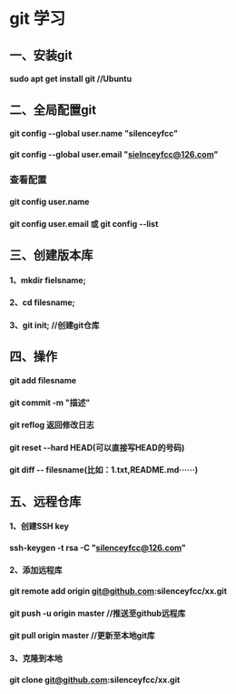 # git 学习

## 一、安装git
#### sudo apt get install git  //Ubuntu


## 二、全局配置git 
#### git config --global user.name "silenceyfcc" 
#### git config --global user.email "sielnceyfcc@126.com"
### 查看配置
#### git config user.name
#### git config user.email 或 git config --list

## 三、创建版本库
#### 1、mkdir fielsname;
#### 2、cd filesname;
#### 3、git init;  //创建git仓库 

## 四、操作
#### git add filesname
#### git commit -m "描述"
#### git reflog 返回修改日志
#### git reset --hard HEAD(可以直接写HEAD的号码)
#### git diff -- filesname(比如：1.txt,README.md······)
 

## 五、远程仓库
#### 1、创建SSH key
#### ssh-keygen -t rsa -C "silenceyfcc@126.com" 

#### 2、添加远程库
#### git remote add origin git@github.com:silenceyfcc/xx.git 
#### git push -u origin master  //推送至github远程库
#### git pull origin master     //更新至本地git库
#### 3、克隆到本地
#### git clone git@github.com:silenceyfcc/xx.git 
